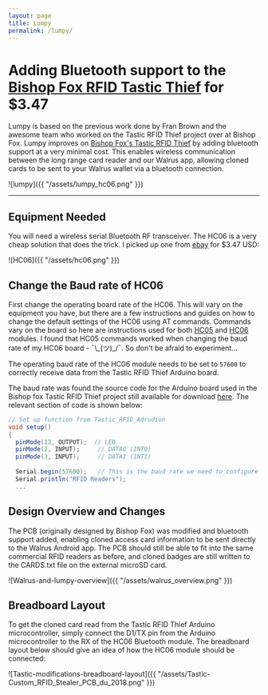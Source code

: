 ```yaml
---
layout: page
title: Lumpy
permalink: /lumpy/
---
```


# Adding Bluetooth support to the [Bishop Fox RFID Tastic Thief](https://www.bishopfox.com/resources/tools/rfid-hacking/attack-tools/) for $3.47

Lumpy is based on the previous work done by Fran Brown and the awesome team who worked on the Tastic RFID Thief project over at Bishop Fox. Lumpy improves on [Bishop Fox's Tastic RFID Thief](https://www.bishopfox.com/resources/tools/rfid-hacking/attack-tools/) by adding bluetooth support at a very minimal cost. This enables wireless communication between the long range card reader and our Walrus app, allowing cloned cards to be sent to your Walrus wallet via a bluetooth connection.

![lumpy]({{ "/assets/lumpy_hc06.png" }})

---
## Equipment Needed
You will need a wireless serial Bluetooth RF transceiver. The HC06 is a very cheap solution that does the trick. I picked up one from [ebay](https://www.ebay.com/itm/Wireless-Serial-4-Pin-Bluetooth-RF-Transceiver-Module-HC-06-RS232-With-backplane-/200924726178) for $3.47 USD:

![HC06]({{ "/assets/hc06.png" }})

## Change the Baud rate of HC06
First change the operating board rate of the HC06. This will vary on the equipment you have, but there are a few instructions and guides on how to change the default settings of the HC06 using AT commands. Commands vary on the board so here are instructions used for both [HC05](http://www.instructables.com/id/AT-command-mode-of-HC-05-Bluetooth-module/) and [HC06](http://www.instructables.com/id/How-to-Change-the-Name-of-HC-06-Bluetooth-Module/) modules. I found that HC05 commands worked when changing the baud rate of my HC06 board -  ¯\\\_(ツ)\_/¯. So don't be afraid to experiment...

The operating baud rate of the HC06 module needs to be set to `57600` to correctly receive data from the Tastic RFID Thief Arduino board.

The baud rate was found the source code for the Arduino board used in the Bishop fox Tastic RFID Thief project still available for download [here](http://www.bishopfox.com/download/814/). The relevant section of code is shown below:

```csharp
// Set up function from Tastic_RFID_Adrudion
void setup()
{
  pinMode(13, OUTPUT);  // LED
  pinMode(2, INPUT);     // DATA0 (INT0)
  pinMode(3, INPUT);     // DATA1 (INT1)
  
  Serial.begin(57600);   // This is the baud rate we need to configure the HC06 bluetooth module to 
  Serial.println("RFID Readers");
  ...
```

## Design Overview and Changes
The PCB (originally designed by Bishop Fox) was modified and bluetooth support added, enabling cloned access card information to be sent directly to the Walrus Android app. The PCB should still be able to fit into the same commercial RFID readers as before, and cloned badges are still written to the CARDS.txt file on the external microSD card.  

![Walrus-and-lumpy-overview]({{ "/assets/walrus_overview.png" }})

## Breadboard Layout
To get the cloned card read from the Tastic RFID Thief Arduino microcontroller, simply connect the D1/TX pin from the Arduino microcontroller to the RX of the HC06 Bluetooth module. The breadboard layout below should give an idea of how the HC06 module should be connected:

![Tastic-modifications-breadboard-layout]({{ "/assets/Tastic-Custom_RFID_Stealer_PCB_du_2018.png" }})
